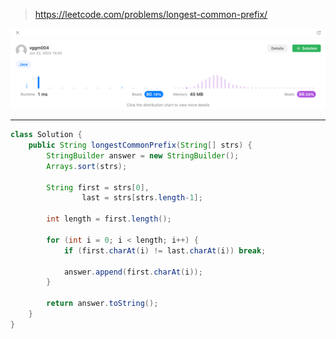 > https://leetcode.com/problems/longest-common-prefix/

![img.png](image/14_성능.png)

---
~~~java
class Solution {
    public String longestCommonPrefix(String[] strs) {
        StringBuilder answer = new StringBuilder();
        Arrays.sort(strs);

        String first = strs[0],
                last = strs[strs.length-1];

        int length = first.length();

        for (int i = 0; i < length; i++) {
            if (first.charAt(i) != last.charAt(i)) break;

            answer.append(first.charAt(i));
        }

        return answer.toString();
    }
}
~~~